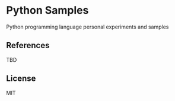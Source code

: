 # Python Samples

Python programming language personal experiments and samples

## References

TBD

## License

MIT




